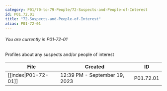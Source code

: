 ```yaml
---
category: P01/70-to-79-People/72-Suspects-and-People-of-Interest
id: P01.72.01
title: "72-Suspects-and-People-of-Interest"
alias: P01-72-01
---
```

###### You are currently in P01-72-01

Profiles about any suspects and/or people of interest

| File                                                                                                      | Created                       | ID        |
| --------------------------------------------------------------------------------------------------------- | ----------------------------- | --------- |
| [[index\|P01-72-01]] | 12:39 PM - September 19, 2023 | P01.72.01 |

